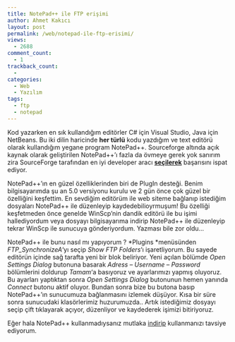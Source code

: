 ```yaml
---
title: NotePad++ ile FTP erişimi
author: Ahmet Kakıcı
layout: post
permalink: /web/notepad-ile-ftp-erisimi/
views:
  - 2688
comment_count:
  - 1
trackback_count:
  - 
categories:
  - Web
  - Yazılım
tags:
  - ftp
  - notepad
---
```

Kod yazarken en sık kullandığım editörler C# için Visual Studio, Java için NetBeans. Bu iki dilin haricinde **her türlü** kodu yazdığım ve text editörü olarak kullandığım yegane program NotePad++. Sourceforge altında açık kaynak olarak geliştirilen NotePad++&#8217;ı fazla da övmeye gerek yok sanırım zira SourceForge tarafından en iyi developer aracı **<a href="http://sourceforge.net/community/index.php/landing-pages/cca08/" target="_blank">seçilerek</a>** başarısını ispat ediyor.

<!--more-->

NotePad++&#8217;ın en güzel özelliklerinden biri de PlugIn desteği. Benim bilgisayarımda şu an 5.0 versiyonu kurulu ve 2 gün önce çok güzel bir özelliğini keşfettim. En sevdiğim editörüm ile web siteme bağlanıp istediğim dosyaları NotePad++ ile düzenleyip kaydedebilioyrmuşum! Bu özelliği keşfetmeden önce genelde WinScp&#8217;nin dandik editörü ile bu işimi hallediyordum veya dosyayı bilgisayarıma indirip NotePad++ ile düzenleyip tekrar WinScp ile sunucuya gönderiyordum. Yazması bile zor oldu&#8230;

NotePad++ ile bunu nasıl mı yapıyorum ? *Plugins *menüsünden *FTP_SynchronizeA*&#8216;yı seçip *Show FTP Folders*&#8216;ı işaretliyorum. Bu sayede editörün içinde sağ tarafta yeni bir blok beliriyor. Yeni açılan bölümde *Open Settings Dialog* butonuna basarak *Adress* &#8211; *Username* &#8211; *Password* bölümlerini doldurup *Tamam*&#8216;a basıyoruz ve ayarlarımızı yapmış oluyoruz. Bu ayarları yaptıktan sonra *Open Settings Dialog* butonunun hemen yanında *Connect* butonu aktif oluyor. Bundan sonra bize bu butona basıp NotePad++&#8217;ın sunucumuza bağlanmasını izlemek düşüyor. Kısa bir süre sonra sunucudaki klasörlerimiz huzurumuzda.. Artık istediğimiz dosyayı seçip çift tıklayarak açıyor, düzenliyor ve kaydederek işimizi bitiriyoruz.

Eğer hala NotePad++ kullanmadıysanız mutlaka <a href="http://notepad-plus.sourceforge.net/uk/download.php" target="_blank">indirip</a> kullanmanızı tavsiye ediyorum.